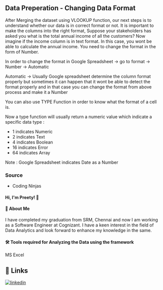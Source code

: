 ## Data Preperation - Changing Data Format

After Merging the dataset using VLOOKUP function, our next steps is to understand whether our data is in correct format or not.
It is important to make the columns into the right format, Suppose your stakeholders has asked you what is the total annual income of all the customers?
Now imagine if the income column is in text format. In this case, you wont be able to calculate the annual income. You need to change the format in the form of Number.

In order to change the format in Google Spreadsheet -> go to format -> Number -> Automatic 

Automatic -> Usually Google spreadsheet determine the column format properly but sometimes it can happen that it wont be able to detect the format properly and in that case you can change the format from above process and make it a Number

You can also use TYPE Function in order to know what the format of a cell is.

Now a type function will usually return a numeric value which indicate a specific data type :

- 1 indicates Numeric
- 2 indicates Text
- 4 indicates Boolean
- 16 indicates Error
- 64 indicates Array

Note : Google Spreadsheet indicates Date as a Number




### Source

- Coding Ninjas


#### Hi, I'm Preety! 👋


#### 🚀 About Me
I have completed my graduation from SRM, Chennai and now I am working as a Software Engineer at Cognizant. I have a keen interest in the field of Data Analytics and look forward to enhance my knowledge in the same. 


#### 🛠 Tools required for Analyzing the Data using the framework
MS Excel


## 🔗 Links
[![linkedin](https://img.shields.io/badge/linkedin-0A66C2?style=for-the-badge&logo=linkedin&logoColor=white)](https://www.linkedin.com/in/preety-manna-687a73194/) 


